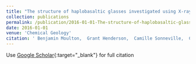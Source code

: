 ```yaml
---
title: "The structure of haplobasaltic glasses investigated using X-ray absorption near edge structure (XANES) spectroscopy at the Si, Al, Mg, and O K-edges and Ca, Si, and Al L$_2,3$-edges"
collection: publications
permalink: /publication/2016-01-01-The-structure-of-haplobasaltic-glasses-investigated-using-X-ray-absorption-near-edge-structure-XANES-spectroscopy-at-the-Si-Al-Mg-and-O-K-edges-and-Ca-Si-and-Al-L_23-edges
date: 2016-01-01
venue: 'Chemical Geology'
citation: ' Benjamin Moulton,  Grant Henderson,  Camille Sonneville,  C. O&apos;Shaughnessy,  Lucia Zuin,  Tom Regier,  Dominique Ligny, &quot;The structure of haplobasaltic glasses investigated using X-ray absorption near edge structure (XANES) spectroscopy at the Si, Al, Mg, and O K-edges and Ca, Si, and Al L$_2,3$-edges.&quot; Chemical Geology, 2016.'
---
```

Use [Google Scholar](https://scholar.google.com/scholar?q=The+structure+of+haplobasaltic+glasses+investigated+using+X+ray+absorption+near+edge+structure+(XANES)+spectroscopy+at+the+Si,+Al,+Mg,+and+O+K+edges+and+Ca,+Si,+and+Al+L$_2,3$+edges){:target="_blank"} for full citation